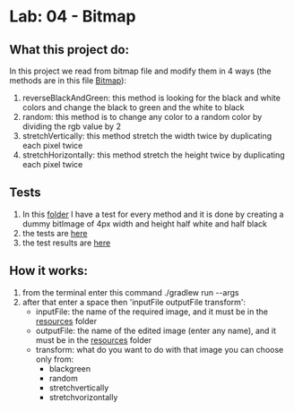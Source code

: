 # Lab: 04 - Bitmap

## What this project do:
In this project we read from bitmap file and modify them in 4 ways (the methods are in this file [Bitmap](app/src/main/java/bitmap/transformer/Bitmap.java)):
1. reverseBlackAndGreen: this method is looking for the black and white colors and change the black to green and the white to black
1. random: this method is to change any color to a random color by dividing the rgb value by 2
1. stretchVertically: this method stretch the width twice by duplicating each pixel twice 
1. stretchHorizontally: this method stretch the height twice by duplicating each pixel twice 

## Tests
1. In this [folder](app/src/test) I have a test for every method and it is done by creating a dummy bitImage of 4px width and height half white and half black
1. the tests are [here](app/src/test/java/bitmap/transformer/AppTest.java)
1. the test results are [here](app/src/test/resources)

## How it works:

1. from the terminal enter this command ./gradlew run --args 
1. after that enter a space then 'inputFile outputFile transform':
    - inputFile: the name of the required image, and it must be in the [resources](app/src/main/resources) folder
    - outputFile: the name of the edited image (enter any name), and it must be in the [resources](app/src/main/resources) folder
    - transform: what do you want to do with that image you can choose only from:
        - blackgreen
        - random
        - stretchvertically
        - stretchvorizontally
    